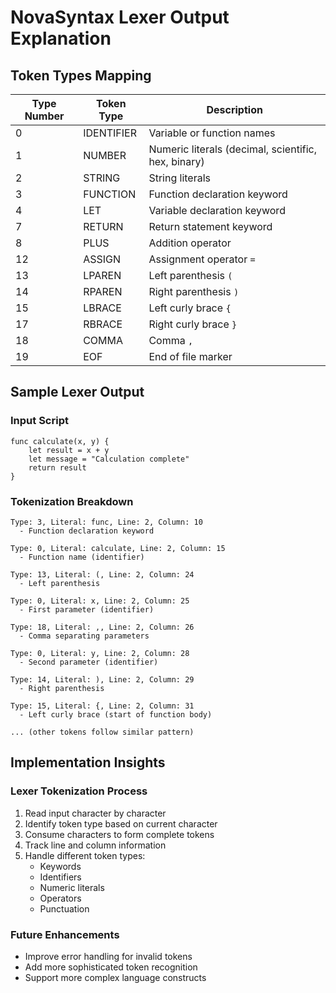 # NovaSyntax Lexer Output Explanation

## Token Types Mapping

| Type Number | Token Type | Description |
|------------|------------|-------------|
| 0 | IDENTIFIER | Variable or function names |
| 1 | NUMBER | Numeric literals (decimal, scientific, hex, binary) |
| 2 | STRING | String literals |
| 3 | FUNCTION | Function declaration keyword |
| 4 | LET | Variable declaration keyword |
| 7 | RETURN | Return statement keyword |
| 8 | PLUS | Addition operator |
| 12 | ASSIGN | Assignment operator `=` |
| 13 | LPAREN | Left parenthesis `(` |
| 14 | RPAREN | Right parenthesis `)` |
| 15 | LBRACE | Left curly brace `{` |
| 17 | RBRACE | Right curly brace `}` |
| 18 | COMMA | Comma `,` |
| 19 | EOF | End of file marker |

## Sample Lexer Output

### Input Script
```novasyntax
func calculate(x, y) {
    let result = x + y
    let message = "Calculation complete"
    return result
}
```

### Tokenization Breakdown

```
Type: 3, Literal: func, Line: 2, Column: 10
  - Function declaration keyword

Type: 0, Literal: calculate, Line: 2, Column: 15
  - Function name (identifier)

Type: 13, Literal: (, Line: 2, Column: 24
  - Left parenthesis

Type: 0, Literal: x, Line: 2, Column: 25
  - First parameter (identifier)

Type: 18, Literal: ,, Line: 2, Column: 26
  - Comma separating parameters

Type: 0, Literal: y, Line: 2, Column: 28
  - Second parameter (identifier)

Type: 14, Literal: ), Line: 2, Column: 29
  - Right parenthesis

Type: 15, Literal: {, Line: 2, Column: 31
  - Left curly brace (start of function body)

... (other tokens follow similar pattern)
```

## Implementation Insights

### Lexer Tokenization Process
1. Read input character by character
2. Identify token type based on current character
3. Consume characters to form complete tokens
4. Track line and column information
5. Handle different token types:
   - Keywords
   - Identifiers
   - Numeric literals
   - Operators
   - Punctuation

### Future Enhancements
- Improve error handling for invalid tokens
- Add more sophisticated token recognition
- Support more complex language constructs
